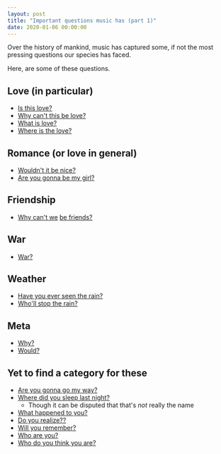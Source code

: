 ```yaml
---
layout: post
title: "Important questions music has (part 1)"
date: 2020-01-06 00:00:00
---
```


Over the history of mankind, music has captured some, if not the
most pressing questions our species has faced.  

Here, are some of these questions.

## Love (in particular)
* [Is this love?](https://www.youtube.com/watch?v=GOJk0HW_hJw)
* [Why can't this be love?](https://www.youtube.com/watch?v=STVcNX7anGU)
* [What is love?](https://www.youtube.com/watch?v=HEXWRTEbj1I)
* [Where is the love?](https://www.youtube.com/watch?v=WpYeekQkAdc)

## Romance (or love in general)
* [Wouldn't it be nice?](https://www.youtube.com/watch?v=nZBKFoeDKJo)
* [Are you gonna be my girl?](https://www.youtube.com/watch?v=os7vArsFTws)

## Friendship
* [Why can't we](https://www.youtube.com/watch?v=W5FfJ89rGPc) [be friends?](https://www.youtube.com/watch?v=z5OXON8vIaA)

## War
* [War?](https://www.youtube.com/watch?v=F46r-_jPPHY)

## Weather
* [Have you ever seen the rain?](https://www.youtube.com/watch?v=Gu2pVPWGYMQ)
* [Who'll stop the rain?](https://www.youtube.com/watch?v=lIPan-rEQJA)

## Meta
* [Why?](https://www.youtube.com/watch?v=HG7I4oniOyA)
* [Would?](https://www.youtube.com/watch?v=Nco_kh8xJDs)

## Yet to find a category for these
* [Are you gonna go my way?](https://www.youtube.com/watch?v=8LhCd1W2V0Q)
* [Where did you sleep last night?](https://www.youtube.com/watch?v=hEMm7gxBYSc)
  * Though it can be disputed that that's _not_ really the name
* [What happened to you?](https://www.youtube.com/watch?v=ak8sOWiRO3Y)
* [Do you realize??](https://www.youtube.com/watch?v=lPXWt2ESxVY)
* [Will you remember?](https://www.youtube.com/watch?v=yilbFhcExa8)
* [Who are you?](https://www.youtube.com/watch?v=yilbFhcExa8)
* [Who do you think you are?](https://www.youtube.com/watch?v=-YriinrRGug)
